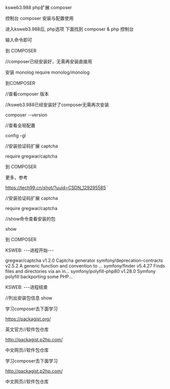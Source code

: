 
ksweb3.988   php扩展  composer

控制台 composer 安装与配置使用

进入ksweb3.988后, php选项 下面找到 composer & php 控制台

输入命令即可

到 COMPOSER

//composer已经安装好，无需再安装直接用

安装 monolog
require monolog/monolog

到COMPOSER

//查看composer 版本

//ksweb3.988已经安装好了composer无需再次安装

composer --version

//查看全局配置

config -gl

//安装验证码扩展 captcha

require gregwar/captcha

到 COMPOSER

更多，参考

https://tech99.cn/shot/?uuid=CSDN_129295585



//安装验证码扩展 captcha

require gregwar/captcha



//show命令查看安装的包

show

到 COMPOSER


KSWEB: ---进程开始---

gregwar/captcha v1.2.0 Captcha generator
symfony/deprecation-contracts v2.5.2 A generic function and convention to ...
symfony/finder v5.4.27 Finds files and directories via an in...
symfony/polyfill-php80 v1.28.0 Symfony polyfill backporting some PHP...

KSWEB: ---进程结束

//列出安装包信息
     show     



学习composer去下面学习

https://packagist.org/

英文官方//软件包仓库

http://packagist.p2hp.com/

中文网页//软件包仓库


学习composer去下面学习

http://packagist.p2hp.com/

中文网页//软件包仓库










